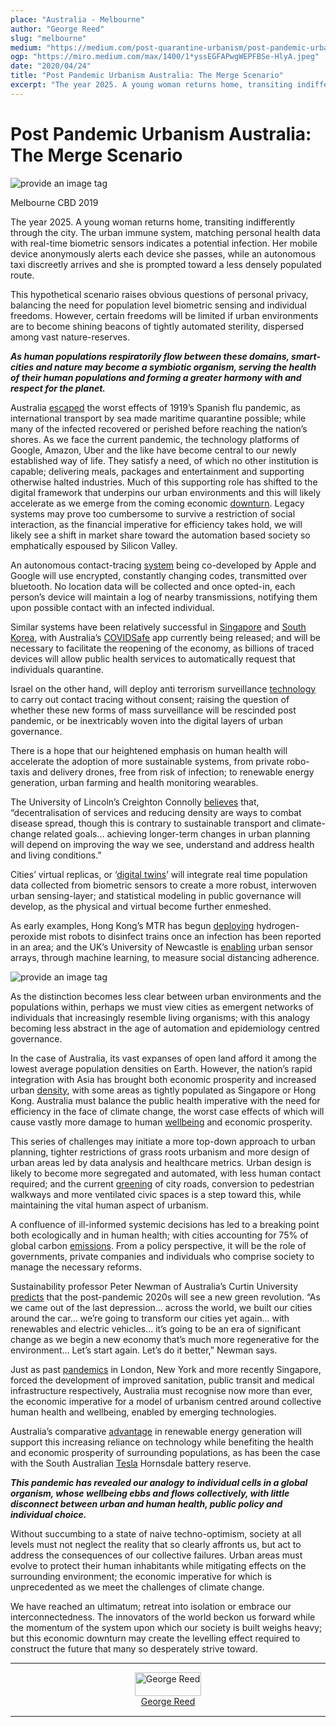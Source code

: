 ```yaml
---
place: "Australia - Melbourne"
author: "George Reed"
slug: "melbourne"
medium: "https://medium.com/post-quarantine-urbanism/post-pandemic-urbanism-australia-the-merge-scenario-9b783e564e65"
ogp: "https://miro.medium.com/max/1400/1*yssEGFAPwgWEPFBSe-HlyA.jpeg"
date: "2020/04/24"
title: "Post Pandemic Urbanism Australia: The Merge Scenario"
excerpt: "The year 2025. A young woman returns home, transiting indifferently through the city. The urban immune system, matching personal health data with real-time biometric sensors indicates a potential infection."
---
```


# Post Pandemic Urbanism Australia: The Merge Scenario

<img src="https://miro.medium.com/max/1400/1*yssEGFAPwgWEPFBSe-HlyA.jpeg" alt="provide an image tag"/>

Melbourne CBD 2019

The year 2025. A young woman returns home, transiting indifferently through the city. The urban immune system, matching personal health data with real-time biometric sensors indicates a potential infection. Her mobile device anonymously alerts each device she passes, while an autonomous taxi discreetly arrives and she is prompted toward a less densely populated route.

This hypothetical scenario raises obvious questions of personal privacy, balancing the need for population level biometric sensing and individual freedoms. However, certain freedoms will be limited if urban environments are to become shining beacons of tightly automated sterility, dispersed among vast nature-reserves.

**_As human populations respiratorily flow between these domains, smart-cities and nature may become a symbiotic organism, serving the health of their human populations and forming a greater harmony with and respect for the planet._**

Australia [escaped](https://www.nma.gov.au/defining-moments/resources/influenza-pandemic) the worst effects of 1919’s Spanish flu pandemic, as international transport by sea made maritime quarantine possible; while many of the infected recovered or perished before reaching the nation’s shores. As we face the current pandemic, the technology platforms of Google, Amazon, Uber and the like have become central to our newly established way of life. They satisfy a need, of which no other institution is capable; delivering meals, packages and entertainment and supporting otherwise halted industries. Much of this supporting role has shifted to the digital framework that underpins our urban environments and this will likely accelerate as we emerge from the coming economic [downturn](https://www.bloomberg.com/news/videos/2020-04-17/imf-warns-coronavirus-recession-could-be-worse-than-great-depression-video). Legacy systems may prove too cumbersome to survive a restriction of social interaction, as the financial imperative for efficiency takes hold, we will likely see a shift in market share toward the automation based society so emphatically espoused by Silicon Valley.

An autonomous contact-tracing [system](https://www.wired.com/story/apple-google-bluetooth-contact-tracing-covid-19/) being co-developed by Apple and Google will use encrypted, constantly changing codes, transmitted over bluetooth. No location data will be collected and once opted-in, each person’s device will maintain a log of nearby transmissions, notifying them upon possible contact with an infected individual.

Similar systems have been relatively successful in [Singapore](https://www.gov.sg/article/help-speed-up-contact-tracing-with-tracetogether) and [South Korea](https://edition.cnn.com/2020/02/28/tech/korea-coronavirus-tracking-apps/index.html), with Australia’s [COVIDSafe](https://www.health.gov.au/resources/apps-and-tools/covidsafe-app) app currently being released; and will be necessary to facilitate the reopening of the economy, as billions of traced devices will allow public health services to automatically request that individuals quarantine.

Israel on the other hand, will deploy anti terrorism surveillance [technology](https://www.reuters.com/article/us-health-coronavirus-israel/israel-to-use-anti-terror-tech-to-counter-coronavirus-invisible-enemy-idUSKBN21113V) to carry out contact tracing without consent; raising the question of whether these new forms of mass surveillance will be rescinded post pandemic, or be inextricably woven into the digital layers of urban governance.

There is a hope that our heightened emphasis on human health will accelerate the adoption of more sustainable systems, from private robo-taxis and delivery drones, free from risk of infection; to renewable energy generation, urban farming and health monitoring wearables.

The University of Lincoln’s Creighton Connolly [believes](https://www.eco-business.com/news/from-food-to-tech-coronavirus-to-spur-urban-planning-rethink/) that, “decentralisation of services and reducing density are ways to combat disease spread, though this is contrary to sustainable transport and climate-change related goals… achieving longer-term changes in urban planning will depend on improving the way we see, understand and address health and living conditions.”

Cities’ virtual replicas, or ‘[digital twins](http://www.resccue.eu/blog/digital-twins-cities-virtual-replica-urban-networks)’ will integrate real time population data collected from biometric sensors to create a more robust, interwoven urban sensing-layer; and statistical modeling in public governance will develop, as the physical and virtual become further enmeshed.

As early examples, Hong Kong’s MTR has begun [deploying](https://www.reuters.com/video/watch/idOVC6A3TY7) hydrogen-peroxide mist robots to disinfect trains once an infection has been reported in an area; and the UK’s University of Newcastle is [enabling](https://techxplore.com/news/2020-04-smart-city-technology-social-distancing.html) urban sensor arrays, through machine learning, to measure social distancing adherence.

<img src="https://miro.medium.com/max/1400/1*DrdwET_fMAjOF0K1Tz7OMw.png" alt="provide an image tag"/>

As the distinction becomes less clear between urban environments and the populations within, perhaps we must view cities as emergent networks of individuals that increasingly resemble living organisms; with this analogy becoming less abstract in the age of automation and epidemiology centred governance.

In the case of Australia, its vast expanses of open land afford it among the lowest average population densities on Earth. However, the nation’s rapid integration with Asia has brought both economic prosperity and increased urban [density](https://www.urban.com.au/news/census-2016-the-20-most-densely-populated-areas-of-melbourne), with some areas as tightly populated as Singapore or Hong Kong. Australia must balance the public health imperative with the need for efficiency in the face of climate change, the worst case effects of which will cause vastly more damage to human [wellbeing](https://www.who.int/news-room/fact-sheets/detail/climate-change-and-health) and economic prosperity.

This series of challenges may initiate a more top-down approach to urban planning, tighter restrictions of grass roots urbanism and more design of urban areas led by data analysis and healthcare metrics. Urban design is likely to become more segregated and automated, with less human contact required; and the current [greening](https://www.melbourne.vic.gov.au/community/greening-the-city/green-infrastructure/Pages/green-our-city-action-plan.aspx) of city roads, conversion to pedestrian walkways and more ventilated civic spaces is a step toward this, while maintaining the vital human aspect of urbanism.

A confluence of ill-informed systemic decisions has led to a breaking point both ecologically and in human health; with cities accounting for 75% of global carbon [emissions](https://www.unenvironment.org/explore-topics/resource-efficiency/what-we-do/cities/cities-and-climate-change). From a policy perspective, it will be the role of governments, private companies and individuals who comprise society to manage the necessary reforms.

Sustainability professor Peter Newman of Australia’s Curtin University [predicts](https://www.abc.net.au/news/2020-04-11/how-coronavirus-could-forever-change-our-cities-and-suburbs/12137122) that the post-pandemic 2020s will see a new green revolution. “As we came out of the last depression… across the world, we built our cities around the car… we’re going to transform our cities yet again… with renewables and electric vehicles… it’s going to be an era of significant change as we begin a new economy that’s much more regenerative for the environment… Let’s start again. Let’s do it better,” Newman says.

Just as past [pandemics](https://www.theguardian.com/world/2020/mar/26/life-after-coronavirus-pandemic-change-world) in London, New York and more recently Singapore, forced the development of improved sanitation, public transit and medical infrastructure respectively, Australia must recognise now more than ever, the economic imperative for a model of urbanism centred around collective human health and wellbeing, enabled by emerging technologies.

Australia’s comparative [advantage](https://www.theguardian.com/environment/2019/sep/19/australia-could-produce-200-of-energy-needs-from-renewables-by-2050-say-researchers) in renewable energy generation will support this increasing reliance on technology while benefiting the health and economic prosperity of surrounding populations, as has been the case with the South Australian [Tesla](https://www.solarquotes.com.au/blog/tesla-hornsdale-expansion-mb1298/) Hornsdale battery reserve.

**_This pandemic has revealed our analogy to individual cells in a global organism, whose wellbeing ebbs and flows collectively, with little disconnect between urban and human health, public policy and individual choice._**

Without succumbing to a state of naive techno-optimism, society at all levels must not neglect the reality that so clearly affronts us, but act to address the consequences of our collective failures. Urban areas must evolve to protect their human inhabitants while mitigating effects on the surrounding environment; the economic imperative for which is unprecedented as we meet the challenges of climate change.

We have reached an ultimatum; retreat into isolation or embrace our interconnectedness. The innovators of the world beckon us forward while the momentum of the system upon which our society is built weighs heavy; but this economic downturn may create the levelling effect required to construct the future that many so desperately strive toward.

---

<div style="display: flex; margin-bottom: 2rem">
    <div style="margin: 0 auto; text-align: center">
        <img style="width:100%" alt="George Reed" src="https://miro.medium.com/fit/c/96/96/2*BJq6OcewVF193RmWgl2h6A.jpeg"><br/>
        <a href="https://medium.com/@reedgeo100?source=post_page-----9b783e564e65----------------------">George Reed</a>
    </div>
</div>

---
